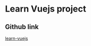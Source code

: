 Learn Vuejs project
=====================


Github link
-------------

[learn-vuejs](https://github.com/arsemir/learn-vuejs.git)
